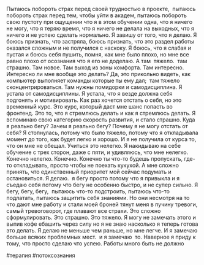 Пытаюсь побороть страх перед своей трудностью в проекте,  пытаюсь побороть страх перед тем, чтобы уйти в академ, пытаюсь побороть свою пустоту при ощущении что я в этом обучении одна, что я ничего не могу, что я теряю время, что я ничего не делала на выходных, что я ничего и не успею сделать нормально. Я завишу от того, что я делаю. Я боюсь признать, что застряла, боюсь признать, что это раздел работы оказался сложным и не получился с наскоку. Я боюсь, что я слабая и пустая и боюсь себя пушить, помня, как мне было плохо, но мне все равно плохо от осознания что я его не доделаю. А там  тяжело.  там страшно. Там новое. Там выход из зоны комфорта. Там интересно. Интересно ли мне вообще это делать? Да, это прикольно видеть, как компьютер выполняет команды которые ты ему дал;  там тяжело сконцентрироваться. Там нужны помидорки и самодисциплина. Я устала от самодисциплины. Я устала, что я везде должна себя подгонять и мотивировать. Как раз хочется отстать о себя, но это временный курс. Это курс, который даст мне шанс попасть во фронтенд. Это то, что я стремлюсь делать и как я стремлюсь делать. Я вспоминаю свою категорию скорость развития, и стало страшно. Куда я реально бегу? Зачем я реально бегу? Почему я не могу отстать от себя? Я стопнулась, потому что было тяжело, потому что я откладывала момент до того, как будет легко и хорошо. И я не получила от курса то, что он мне не обещал. Учиться это нелегко. Я накидываю на себе обучение с трех сторон, даже с пяти, и удивляюсь, что мне нелегко. Конечно нелегко. Конечно. Конечно ты что-то будешь пропускать, где-то откладывать, просто чтобы не поехать кукухой. А мне сложно принять, что единственный приоритет мой сейчас подумать и остановиться. Я делаю.  я бегу просто потому что я привыкла и я съедаю себя потому что бегу не особенно быстро, и не супер сильно. Я бегу, бегу, бегу,  пытаюсь что-то подстроить, пытаюсь что-то подлатать, пытаюсь защитить себя знаниями. Но они несмотря на то что дают мне работу и стали моей броней тянут меня в пучину тревоги, самый тревоговорот, где плавают все страхи. Это сложно сформулировать. Это страшно. Это тяжело. Я могу не замечать этого и выпив кофе ебашить через силу но я не знаю насколько я теперь готова это делать. Я делаю не меньше чем раньше, но мне легче. И я замечаю больше всяких проблемных мест.  и я замечаю  то. Наверное я приду к тому, что просто сделаю что успею. Работы много быть не должно

#терапия #потоксознания 